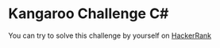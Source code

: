 # Kangaroo Challenge C#

You can try to solve this challenge by yourself on [HackerRank](https://www.hackerrank.com/challenges/kangaroo)
